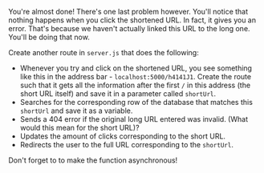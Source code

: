 <!--title={Linking Short URLs with Full URLs}-->

You're almost done! There's one last problem however. You'll notice that nothing happens when you click the shortened URL. In fact, it gives you an error. That's because we haven't actually linked this URL to the long one. You'll be doing that now.

Create another route in `server.js`  that does the following:

- Whenever you try and click on the shortened URL, you see something like this in the address bar - `localhost:5000/h4141J1`. Create the route such that it gets all the information after the first `/` in this address (the short URL itself) and save it in a parameter called `shortUrl`.
- Searches for the corresponding row of the database that matches this `shortUrl` and save it as a variable.
- Sends a 404 error if the original long URL entered was invalid. (What would this mean for the short URL)?
- Updates the amount of clicks corresponding to the short URL.
- Redirects the user to the full URL corresponding to the `shortUrl`.

Don't forget to to make the function asynchronous!